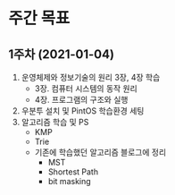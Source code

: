 # 주간 목표

## **1주차** (2021-01-04)
1. 운영체제와 정보기술의 원리 3장, 4장 학습
    - 3장. 컴퓨터 시스템의 동작 원리
    - 4장. 프로그램의 구조와 실행
1. 우분투 설치 및 PintOS 학습환경 세팅
1. 알고리즘 학습 및 PS
    - KMP
    - Trie
    - 기존에 학습했던 알고리즘 블로그에 정리
        - MST
        - Shortest Path
        - bit masking